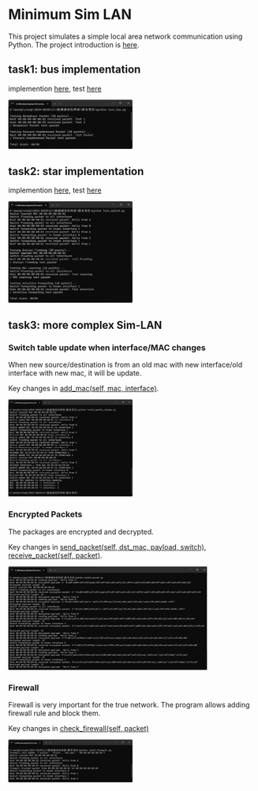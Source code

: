 # Minimum Sim LAN
This project simulates a simple local area network communication using Python. The project introduction is [here](https://github.com/ensomnia16/EE315-24-Proj).

## task1: bus implementation
implemention [here](https://github.com/Wendy-Ying/Minimum-Sim-LAN/blob/main/skeleton_bus.py), test [here](https://github.com/Wendy-Ying/Minimum-Sim-LAN/blob/main/test_bus.py)

<img src="./test_bus.png" width="50%">

## task2: star implementation
implemention [here](https://github.com/Wendy-Ying/Minimum-Sim-LAN/blob/main/skeleton_switch.py), test [here](https://github.com/Wendy-Ying/Minimum-Sim-LAN/blob/main/test_switch.py)

<img src="./test_switch.png" width="50%">

## task3: more complex Sim-LAN
### Switch table update when interface/MAC changes
When new source/destination is from an old mac with new interface/old interface with new mac, it will be update.

Key changes in [add_mac(self, mac, interface)](https://github.com/Wendy-Ying/Minimum-Sim-LAN/blob/main/task3_update_change.py#L66).

<img src="./task3_update_change.png" width="50%">

### Encrypted Packets
The packages are encrypted and decrypted.

Key changes in [send_packet(self, dst_mac, payload, switch), receive_packet(self, packet)](https://github.com/Wendy-Ying/Minimum-Sim-LAN/blob/main/task3_secret.py).

<img src="./task3_secret.png" width="80%">

### Firewall
Firewall is very important for the true network. The program allows adding firewall rule and block them.

Key changes in [check_firewall(self, packet)](https://github.com/Wendy-Ying/Minimum-Sim-LAN/blob/main/task3_firewall.py#L72)

<img src="./task3_firewall.png" width="50%">
